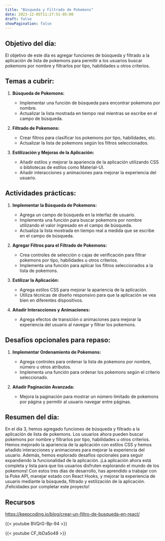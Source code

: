 ```yaml
---
title: "Búsqueda y Filtrado de Pokemons"
date: 2023-12-05T11:27:51-05:00
draft: false
showPagination: false
---
```


## Objetivo del día:

El objetivo de este día es agregar funciones de búsqueda y filtrado a la aplicación de lista de pokemons para permitir a los usuarios buscar pokemons por nombre y filtrarlos por tipo, habilidades u otros criterios.

## Temas a cubrir:

1. **Búsqueda de Pokemons:**

   - Implementar una función de búsqueda para encontrar pokemons por nombre.
   - Actualizar la lista mostrada en tiempo real mientras se escribe en el campo de búsqueda.

2. **Filtrado de Pokemons:**

   - Crear filtros para clasificar los pokemons por tipo, habilidades, etc.
   - Actualizar la lista de pokemons según los filtros seleccionados.

3. **Estilización y Mejoras de la Aplicación:**
   - Añadir estilos y mejorar la apariencia de la aplicación utilizando CSS o bibliotecas de estilos como Material-UI.
   - Añadir interacciones y animaciones para mejorar la experiencia del usuario.

## Actividades prácticas:

1. **Implementar la Búsqueda de Pokemons:**

   - Agrega un campo de búsqueda en la interfaz de usuario.
   - Implementa una función para buscar pokemons por nombre utilizando el valor ingresado en el campo de búsqueda.
   - Actualiza la lista mostrada en tiempo real a medida que se escribe en el campo de búsqueda.

2. **Agregar Filtros para el Filtrado de Pokemons:**

   - Crea controles de selección o cajas de verificación para filtrar pokemons por tipo, habilidades u otros criterios.
   - Implementa una función para aplicar los filtros seleccionados a la lista de pokemons.

3. **Estilizar la Aplicación:**

   - Agrega estilos CSS para mejorar la apariencia de la aplicación.
   - Utiliza técnicas de diseño responsivo para que la aplicación se vea bien en diferentes dispositivos.

4. **Añadir Interacciones y Animaciones:**
   - Agrega efectos de transición o animaciones para mejorar la experiencia del usuario al navegar y filtrar los pokemons.

## Desafíos opcionales para repaso:

1. **Implementar Ordenamiento de Pokemons:**

   - Agrega controles para ordenar la lista de pokemons por nombre, número u otros atributos.
   - Implementa una función para ordenar los pokemons según el criterio seleccionado.

2. **Añadir Paginación Avanzada:**
   - Mejora la paginación para mostrar un número limitado de pokemons por página y permitir al usuario navegar entre páginas.

## Resumen del día:

En el día 3, hemos agregado funciones de búsqueda y filtrado a la aplicación de lista de pokemons. Los usuarios ahora pueden buscar pokemons por nombre y filtrarlos por tipo, habilidades u otros criterios. Hemos mejorado la apariencia de la aplicación con estilos CSS y hemos añadido interacciones y animaciones para mejorar la experiencia del usuario. Además, hemos explorado desafíos opcionales para seguir expandiendo la funcionalidad de la aplicación. ¡La aplicación ahora está completa y lista para que los usuarios disfruten explorando el mundo de los pokemons! Con estos tres días de desarrollo, has aprendido a trabajar con la Poke API, manejar estado con React Hooks, y mejorar la experiencia de usuario mediante la búsqueda, filtrado y estilización de la aplicación. ¡Felicidades por completar este proyecto!

## Recursos

https://keepcoding.io/blog/crear-un-filtro-de-busqueda-en-react/

{{< youtube BVQrG-Bp-94 >}}

{{< youtube CF_lbDaSo48 >}}
